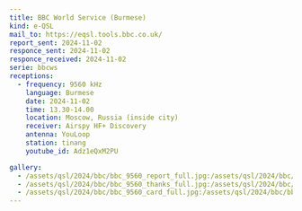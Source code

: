 ```yaml
---
title: BBC World Service (Burmese)
kind: e-QSL
mail_to: https://eqsl.tools.bbc.co.uk/
report_sent: 2024-11-02
responce_sent: 2024-11-02
responce_received: 2024-11-02
serie: bbcws
receptions:
  - frequency: 9560 kHz
    language: Burmese
    date: 2024-11-02
    time: 13.30-14.00
    location: Moscow, Russia (inside city)
    receiver: Airspy HF+ Discovery
    antenna: YouLoop
    station: tinang
    youtube_id: Adz1eQxM2PU

gallery:
  - /assets/qsl/2024/bbc/bbc_9560_report_full.jpg:/assets/qsl/2024/bbc/bbc_9560_report_small.jpg
  - /assets/qsl/2024/bbc/bbc_9560_thanks_full.jpg:/assets/qsl/2024/bbc/bbc_9560_thanks_small.jpg
  - /assets/qsl/2024/bbc/bbc_9560_card_full.jpg:/assets/qsl/2024/bbc/bbc_9560_card_small.jpg
---
```

